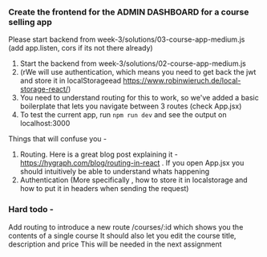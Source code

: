 
### Create the frontend for the ADMIN DASHBOARD for a course selling app

Please start backend from week-3/solutions/03-course-app-medium.js (add app.listen, cors if its not there already)

1. Start the backend from week-3/solutions/02-course-app-medium.js
2.  (rWe will use authentication, which means you need to get back the jwt and store it in localStorageead https://www.robinwieruch.de/local-storage-react/)
3. You need to understand routing for this to work, so we've added a basic boilerplate that lets you navigate between 3 routes (check App.jsx)
4. To test the current app, run `npm run dev` and see the output on localhost:3000

Things that will confuse you - 
1. Routing. Here is a great blog post explaining it - https://hygraph.com/blog/routing-in-react . If you open App.jsx you should intuitively be able to understand whats happening
2. Authentication (More specifically , how to store it in localstorage and how to put it in headers when sending the request)

### Hard todo - 
Add routing to introduce a new route /courses/:id which shows you the contents of a single course
It should also let you edit the course title, description and price
This will be needed in the next assignment